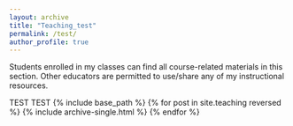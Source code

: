 ```yaml
---
layout: archive
title: "Teaching_test"
permalink: /test/
author_profile: true
---
```

Students enrolled in my classes can find all course-related materials in this section. Other educators are permitted to use/share any of my instructional resources. 

TEST TEST
{% include base_path %}
{% for post in site.teaching reversed %}
  {% include archive-single.html %}
{% endfor %}




